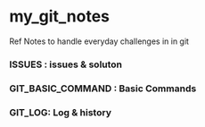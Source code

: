 # my_git_notes
Ref Notes to handle everyday challenges in in git 
### ISSUES :  issues &  soluton
### GIT_BASIC_COMMAND : Basic Commands 
### GIT_LOG: Log & history